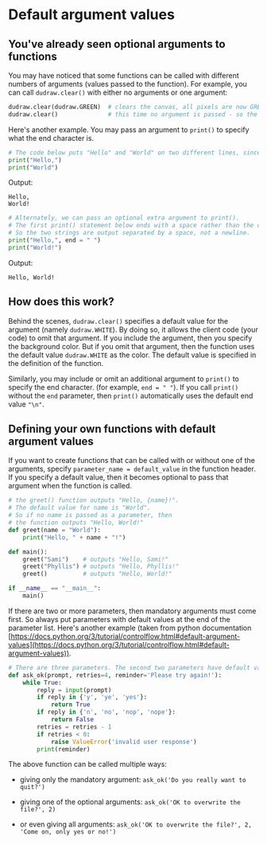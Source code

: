 # Default argument values

## You've already seen optional arguments to functions
You may have noticed that some functions can be called with different numbers of arguments (values passed to the function). 
For example, you can call `dudraw.clear()` with either no arguments or one argument:
```python
dudraw.clear(dudraw.GREEN)  # clears the canvas, all pixels are now GREEN
dudraw.clear()              # this time no argument is passed - so the default is to clear with dudraw.WHITE
```
Here's another example. You may pass an argument to `print()` to specify what the end character is.
```python
# The code below puts "Hello" and "World" on two different lines, since the default end character is a newline ("\n"):
print("Hello,")
print("World")
```
Output:
```
Hello,
World!
```

```python
# Alternately, we can pass an optional extra argument to print().
# The first print() statement below ends with a space rather than the default newline.
# So the two strings are output separated by a space, not a newline.
print("Hello,", end = " ")
print("World!")
```
Output:
```
Hello, World!
```

## How does this work?

Behind the scenes, `dudraw.clear()` specifies a default value for the argument (namely `dudraw.WHITE`). By doing so, it allows the client code (your code) to omit that argument. If you include the argument, then you specify the background color. But if you omit that argument, then the function uses the default value `dudraw.WHITE` as the color. The default value is specified in the definition of the function.

Similarly, you may include or omit an additional argument to `print()` to specify the end character. (for example, `end = " "`). If you call `print()` without the `end` parameter, then `print()` automatically uses the default end value `"\n"`.

## Defining your own functions with default argument values
If you want to create functions that can be called with or without one of the arguments, specify `parameter_name = default_value` in the function header. If you specify a default value, then it becomes optional to pass that argument when the function is called.
```python
# the greet() function outputs "Hello, {name}!".
# The default value for name is "World".
# So if no name is passed as a parameter, then
# the function outputs "Hello, World!"
def greet(name = "World"):
    print("Hello, " + name + "!")

def main():
    greet("Sami")    # outputs "Hello, Sami!"
    greet("Phyllis") # outputs "Hello, Phyllis!"
    greet()          # outputs "Hello, World!"

if __name__ == "__main__":
    main()
```

If there are two or more parameters, then mandatory arguments must come first. So always put
parameters with default values at the end of the parameter list. Here's another example (taken from python documentation [https://docs.python.org/3/tutorial/controlflow.html#default-argument-values](https://docs.python.org/3/tutorial/controlflow.html#default-argument-values)).
```python
# There are three parameters. The second two parameters have default values.
def ask_ok(prompt, retries=4, reminder='Please try again!'):
    while True:
        reply = input(prompt)
        if reply in {'y', 'ye', 'yes'}:
            return True
        if reply in {'n', 'no', 'nop', 'nope'}:
            return False
        retries = retries - 1
        if retries < 0:
            raise ValueError('invalid user response')
        print(reminder)
```
The above function can be called multiple ways:
- giving only the mandatory argument: `ask_ok('Do you really want to quit?')`

- giving one of the optional arguments: `ask_ok('OK to overwrite the file?', 2)`

- or even giving all arguments: `ask_ok('OK to overwrite the file?', 2, 'Come on, only yes or no!')`

